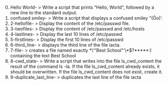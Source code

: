 0. Hello World- > Write a script that prints “Hello, World”, followed by a new line to the standard output.
1. confused smiley- > Write a script that displays a confused smiley "(Ôo)'.
2. 2-hellofile- > Display the content of the /etc/passwd file.
3. 3-twofiles- > Display the content of /etc/passwd and /etc/hosts
4. 4-lastlines- > Display the last 10 lines of /etc/passwd
5. 5-firstlines- > Display the first 10 lines of /etc/passwd
6. 6-third_line- > displays the third line of the file iacta.
7. 7-file- > creates a file named exactly \*\\'"Best School"\'\\*$\?\*\*\*\*\*:) containing the text Best School
8. 8-cwd_state- > Write a script that writes into the file ls_cwd_content the result of the command ls -la. If the file ls_cwd_content already exists, it should be overwritten. If the file ls_cwd_content does not exist, create it.
9. 9-duplicate_last_line- > duplicates the last line of the file iacta
